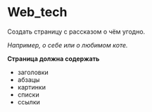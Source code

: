 # Web_tech

Создать страницу с рассказом о чём угодно.

*Например, о себе или о любимом коте.*

**Страница должна содержать**
* заголовки
* абзацы
* картинки
* списки
* ссылки
